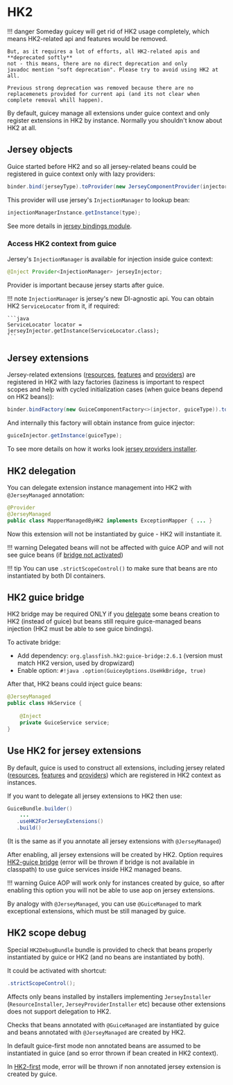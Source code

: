 # HK2

!!! danger
    Someday guicey will get rid of HK2 usage completely, which means
    HK2-related api and features would be removed.

    But, as it requires a lot of efforts, all HK2-related apis and **deprecated softly**
    not - this means, there are no direct deprecation and only
    javadoc mention "soft deprecation". Please try to avoid using HK2 at all.      
    
    Previous strong deprecation was removed because there are no
    replacemenets provided for current api (and its not clear when complete removal whill happen). 
    
By default, guicey manage all extensions under guice context and only register 
extensions in HK2 by instance. Normally you shouldn't know about HK2 at all.

## Jersey objects

Guice started before HK2 and so all jersey-related beans could be registered in guice context 
only with lazy providers:

```java
binder.bind(jerseyType).toProvider(new JerseyComponentProvider(injectorProvider, jerseyType));
```

This provider will use jersey's `InjectionManager` to lookup bean:
 
```java
injectionManagerInstance.getInstance(type);
```

See more details in [jersey bindings module](https://github.com/xvik/dropwizard-guicey/tree/master/src/main/java/ru/vyarus/dropwizard/guice/module/jersey/hk2/GuiceBindingsModule.java).

### Access HK2 context from guice

Jersey's `InjectionManager` is available for injection inside guice context:

```java
@Inject Provider<InjectionManager> jerseyInjector;
```

Provider is important because jersey starts after guice.

!!! note
    `InjectionManager` is jersey's new DI-agnostic api. You can obtain HK2 
    `ServiceLocator` from it, if required: 
    
    ```java
    ServiceLocator locator = jerseyInjector.getInstance(ServiceLocator.class);
    ``` 

## Jersey extensions

Jersey-related extensions ([resources](../installers/resource.md), [features](../installers/jersey-feature.md) 
and [providers](../installers/jersey-ext.md)) are registered in HK2 with lazy factories
(laziness is important to respect scopes and help with cycled initialization cases (when guice beans depend on HK2 beans)):

```java
binder.bindFactory(new GuiceComponentFactory<>(injector, guiceType)).to(guiceType)
```

And internally this factory will obtain instance from guice injector:

```java
guiceInjector.getInstance(guiceType);
```        

To see more details on how it works look [jersey providers installer](https://github.com/xvik/dropwizard-guicey/blob/master/src/main/java/ru/vyarus/dropwizard/guice/module/installer/feature/jersey/provider/JerseyProviderInstaller.java).

## HK2 delegation

You can delegate extension instance management into HK2 with `@JerseyManaged` annotation:

```java
@Provider
@JerseyManaged
public class MapperManagedByHK2 implements ExceptionMapper { ... }
```

Now this extension will not be instantiated by guice - HK2 will instantiate it.

!!! warning
    Delegated beans will not be affected with guice AOP and will not see guice
    beans (if [bridge not activated](#hk2-guice-bridge))

!!! tip
    You can use `.strictScopeControl()` to make sure that beans are nto instantiated
    by both DI containers.
    
## HK2 guice bridge    

HK2 bridge may be required ONLY if you [delegate](#hk2-delegation) some beans creation to HK2 (instead of guice)
but beans still require guice-managed beans injection (HK2 must be able to see guice bindings).

To activate bridge:

* Add dependency: `org.glassfish.hk2:guice-bridge:2.6.1` (version must match HK2 version, used by dropwizard)
* Enable option: `#!java .option(GuiceyOptions.UseHkBridge, true)`

After that, HK2 beans could inject guice beans:

```java
@JerseyManaged
public class HkService {
    
    @Inject
    private GuiceService service;
}
```   

## Use HK2 for jersey extensions 

By default, guice is used to construct all extensions, including jersey related 
([resources](../installers/resource.md), [features](../installers/jersey-feature.md) 
and [providers](../installers/jersey-ext.md)) which are registered in HK2 context as instances.

If you want to delegate all jersey extensions to HK2 then use:

```java
GuiceBundle.builder()
    ...
   .useHK2ForJerseyExtensions()
   .build() 
```

(It is the same as if you annotate all jersey extensions with `@JerseyManaged`)

After enabling, all jersey extensions will be created by HK2. 
Option requires [HK2-guice bridge](#hk2-guice-bridge) (error will be thrown if bridge is not available in classpath)
to use guice services inside HK2 managed beans.

!!! warning
    Guice AOP will work only for instances created by guice, so after enabling this option you will not
    be able to use aop on jersey extensions.

By analogy with `@JerseyManaged`, you can use `@GuiceManaged` to mark exceptional extensions,
which must be still managed by guice.

## HK2 scope debug

Special `HK2DebugBundle` bundle is provided to check that beans properly instantiated by guice or HK2 
(and no beans are instantiated by both).

It could be activated with shortcut:

```java
.strictScopeControl();
```

Affects only beans installed by installers implementing `JerseyInstaller` (`ResourceInstaller`, `JerseyProviderInstaller` etc)
because other extensions does not support delegation to HK2.

Checks that beans annotated with `@GuiceManaged` are instantiated by guice and beans
annotated with `@JerseyManaged` are created by HK2.

In default guice-first mode non annotated beans are assumed to be instantiated in guice (and so error thrown
if bean created in HK2 context). 

In [HK2-first](#use-hk2-for-jersey-extensions) mode, error will be thrown if non annotated jersey extension is created by guice.
